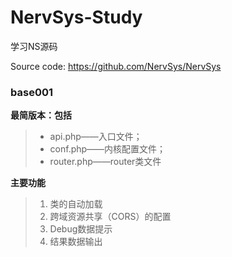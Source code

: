 # NervSys-Study
学习NS源码

Source code: https://github.com/NervSys/NervSys

### base001

**最简版本：包括**
> - api.php——入口文件；	
> - conf.php——内核配置文件；	
> - router.php——router类文件

**主要功能**

> 1.  类的自动加载
> 2. 跨域资源共享（CORS）的配置
> 3. Debug数据提示
> 4. 结果数据输出
